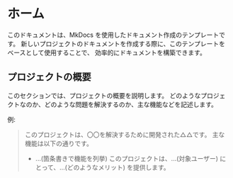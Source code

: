 # ホーム

このドキュメントは、MkDocs を使用したドキュメント作成のテンプレートです。
新しいプロジェクトのドキュメントを作成する際に、このテンプレートをベースとして使用することで、
効率的にドキュメントを構築できます。

## プロジェクトの概要

このセクションでは、プロジェクトの概要を説明します。
どのようなプロジェクトなのか、どのような問題を解決するのか、主な機能などを記述します。

例:
> このプロジェクトは、〇〇を解決するために開発された△△です。
> 主な機能は以下の通りです。
> -   ...(箇条書きで機能を列挙)
> このプロジェクトは、...(対象ユーザー) にとって、...(どのようなメリット) を提供します。
